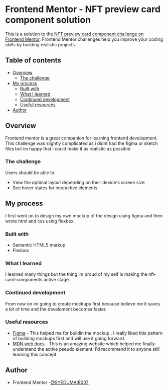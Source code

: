 # Frontend Mentor - NFT preview card component solution

This is a solution to the [NFT preview card component challenge on Frontend Mentor](https://www.frontendmentor.io/challenges/nft-preview-card-component-SbdUL_w0U). Frontend Mentor challenges help you improve your coding skills by building realistic projects. 

## Table of contents

- [Overview](#overview)
  - [The challenge](#the-challenge)
- [My process](#my-process)
  - [Built with](#built-with)
  - [What I learned](#what-i-learned)
  - [Continued development](#continued-development)
  - [Useful resources](#useful-resources)
- [Author](#author)


## Overview
Frontend mentor is a great companion for learning frontend development. This challenge was slightly complicated as i didnt had the figma or sketch files but im happy that i could make it as realistic as possible.

### The challenge

Users should be able to:

- View the optimal layout depending on their device's screen size
- See hover states for interactive elements


## My process
I first went on to design my own mockup of the design using figma and then wrote html and css using flexbox.
### Built with

- Semantic HTML5 markup
- Flexbox


### What I learned

I learned many things but the thing im proud of my self is making the nft-card-components active stage.

### Continued development

From now on im going to create mockups first because believe me it saves a lot of time and the develoment becomes faster.

### Useful resources

- [Figma](https://www.figma.com) - This helped me for buildin the mockup . I really liked this pattern of building mockups first and will use it going forward.
- [MDN web docs](https://developer.mozilla.org/en-US/) - This is an amazing website which helped me finally understand the active pseudo element. I'd recommend it to anyone still learning this concept.

## Author

- Frontend Mentor -[@SYEDUMAIR007](https://www.frontendmentor.io/profile/SYEDUMAIR007)

